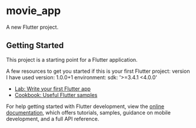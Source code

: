 # movie_app

A new Flutter project.

## Getting Started

This project is a starting point for a Flutter application.

A few resources to get you started if this is your first Flutter project:
version I have used
version: 1.0.0+1
environment:
sdk: '>=3.4.1 <4.0.0'

- [Lab: Write your first Flutter app](https://docs.flutter.dev/get-started/codelab)
- [Cookbook: Useful Flutter samples](https://docs.flutter.dev/cookbook)

For help getting started with Flutter development, view the
[online documentation](https://docs.flutter.dev/), which offers tutorials,
samples, guidance on mobile development, and a full API reference.

